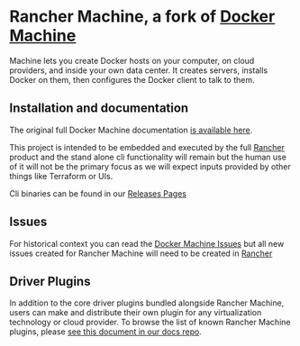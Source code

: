 # Rancher Machine, a fork of [Docker Machine](https://github.com/docker/machine)

Machine lets you create Docker hosts on your computer, on cloud providers, and
inside your own data center. It creates servers, installs Docker on them, then
configures the Docker client to talk to them.

## Installation and documentation
The original full Docker Machine documentation [is available here](https://docs.docker.com/machine/).

This project is intended to be embedded and executed by the full [Rancher](https://github.com/rancher/rancher) product
and the stand alone cli functionality will remain but the human use of it will not be the primary focus as we will expect
inputs provided by other things like Terraform or UIs.

Cli binaries can be found in our [Releases Pages](https://github.com/rancher/machine/releases)

## Issues

For historical context you can read the [Docker Machine Issues](https://github.com/docker/machine/issues)
but all new issues created for Rancher Machine will need to be created 
in [Rancher](https://github.com/rancher/rancher/issues) 

## Driver Plugins

In addition to the core driver plugins bundled alongside Rancher Machine, users
can make and distribute their own plugin for any virtualization technology or
cloud provider.  To browse the list of known Rancher Machine plugins, please [see
this document in our
docs repo](https://github.com/docker/docker.github.io/blob/master/machine/AVAILABLE_DRIVER_PLUGINS.md).
